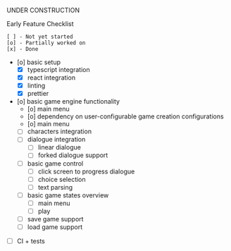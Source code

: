 UNDER CONSTRUCTION

Early Feature Checklist
```
[ ] - Not yet started
[o] - Partially worked on
[x] - Done
```
- [o] basic setup
    - [x] typescript integration
    - [x] react integration
    - [x] linting
    - [x] prettier
- [o] basic game engine functionality
    - [o] main menu
    - [o] dependency on user-configurable game creation configurations
    - [o] main menu
    - [ ] characters integration
    - [ ] dialogue integration
        - [ ] linear dialogue
        - [ ] forked dialogue support
    - [ ] basic game control
        - [ ] click screen to progress dialogue
        - [ ] choice selection
        - [ ] text parsing
    - [ ] basic game states overview
        - [ ] main menu
        - [ ] play
    - [ ] save game support
    - [ ] load game support
- [ ] CI + tests
